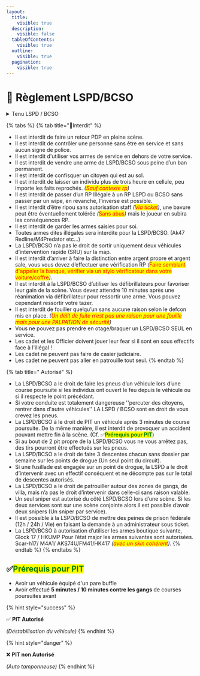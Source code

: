 ```yaml
---
layout:
  title:
    visible: true
  description:
    visible: false
  tableOfContents:
    visible: true
  outline:
    visible: true
  pagination:
    visible: true
---
```


# 👮 Règlement LSPD/BCSO

<details>

<summary>Tenu LSPD / BCSO</summary>

Les tenues et les véhicules LSPD/BCSO sont obligatoires lorsque vous êtes en service, si vous êtes en civil vous devez porter un signe distinctif qui montre que vous appartenez à la police (Insigne, blason etc.…).

</details>

{% tabs %}
{% tab title="🛑Interdit" %}


* Il est interdit de faire un retour PDP en pleine scène.
* Il est interdit de contrôler une personne sans être en service et sans aucun signe de police.
* Il est interdit d'utiliser vos armes de service en dehors de votre service.
* Il est interdit de vendre une arme de LSPD/BCSO sous peine d’un ban permanent.
* Il est interdit de confisquer un citoyen qui est au sol.
* Il est interdit de laisser un individu plus de trois heure en cellule, peu importe les faits reprochés. _(<mark style="color:red;">Sauf contexte rp</mark>)_
* Il est interdit de passer d’un RP Illégale à un RP LSPD ou BCSO sans passer par un wipe, en revanche, l’inverse est possible.
* Il est interdit d’être ripou sans autorisation staff _(<mark style="color:red;">Via ticket</mark>)_, une bavure peut être éventuellement tolérée _(_<mark style="color:red;">Sans abus</mark>_)_ mais le joueur en subira les conséquences RP.
* Il est interdit de garder les armes saisies pour soi.
* Toutes armes dites illégales sera interdite pour la LSPD/BCSO. (Ak47 Redline/M4Predator etc…)
* La LSPD/BCSO n’a pas le droit de sortir uniquement deux véhicules d’intervention rapide (SRU) sur la map.
* Il est interdit d’arriver à faire la distinction entre argent propre et argent sale, vous vous devez d’effectuer une vérification RP _(_<mark style="color:red;">Faire semblant d'appeler la banque, vérifier via un stylo vérificateur dans votre voiture/coffre</mark>_)_.
* Il est interdit à la LSPD/BCSO d’utiliser les défibrillateurs pour favoriser leur gain de la scène. Vous devez attendre 10 minutes après une réanimation via défibrillateur pour ressortir une arme. Vous pouvez cependant ressortir votre tazer.
* Il est interdit de fouiller quelqu’un sans aucune raison selon le defcon mis en place. _(<mark style="color:red;">Un délit de fuite n’est pas une raison pour une fouille mais pour une PALPATION de sécurité</mark>)_
* Vous ne pouvez pas prendre en otage/braquer un LSPD/BCSO SEUL en service.
* Les cadet et les Officier doivent jouer leur fear si il sont en sous effectifs face à l'illégal !
* Les cadet ne peuvent pas faire de casier judiciaire.
* Les cadet ne peuvent pas aller en patrouille tout seul.
{% endtab %}

{% tab title=" Autorisé" %}


* La LSPD/BCSO a le droit de faire les pneus d’un véhicule lors d’une course poursuite si les individus ont ouvert le feu depuis le véhicule ou si il respecte le point précédant.
* Si votre conduite est totalement dangereuse ''percuter des citoyens, rentrer dans d'autre véhicules'' LA LSPD / BCSO sont en droit de vous crevez les pneus.
* La LSPD/BCSO à le droit de PIT un véhicule après 3 minutes de course poursuite. De la même manière, il est interdit de provoquer un accident pouvant mettre fin à la scène. (Cf. ✅<mark style="color:green;">**Prérequis pour PIT**</mark>)
* Si au bout de 2 pit propre de la LSPD/BCSO vous ne vous arrêtez pas, des tirs pourront être effectués sur les pneus.
* La LSPD/BCSO a le droit de faire 3 descentes chacun sans dossier par semaine sur les points de drogue (Un seul point du circuit).
* Si une fusillade est engagée sur un point de drogue, la LSPD a le droit d’intervenir avec un effectif conséquent et ne décompte pas sur le total de descentes autorisés.
* La LSPD/BCSO a le droit de patrouiller autour des zones de gangs, de villa, mais n’a pas le droit d’intervenir dans celle-ci sans raison valable.
* Un seul sniper est autorisé du côté LSPD/BCSO lors d’une scène. Si les deux services sont sur une scène conjointe alors il est possible d’avoir deux snipers (Un sniper par service).
* Il est possible à la LSPD/BCSO de mettre des peines de prison fédérale (12h / 24h / Vie) en faisant la demande à un administrateur sous ticket.
* La LSPD/BCSO à autorisation d’utiliser les armes boutique suivante, Glock 17 / HKUMP Pour l’état major les armes suivantes sont autorisées. Scar-h17/ M4A1/ AKS74U/FM41/HK417 _(<mark style="color:red;">avec un skin cohérent</mark>)_.
{% endtab %}
{% endtabs %}

## ✅<mark style="color:green;">**Prérequis pour PIT**</mark>

* Avoir un véhicule équipé d'un pare buffle
* Avoir effectué **5 minutes / 10 minutes contre les gangs** de courses poursuites avant

{% hint style="success" %}
<img src="../.gitbook/assets/image.gif" alt="" data-size="original">

✅ **PIT Autorisé**

_(Déstabilisation du véhicule)_
{% endhint %}

{% hint style="danger" %}
<img src="../.gitbook/assets/image (1).gif" alt="" data-size="original">

❌ **PIT non Autorisé**

_(Auto tamponneuse)_
{% endhint %}
